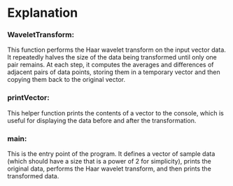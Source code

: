 # Explanation

### WaveletTransform: 
This function performs the Haar wavelet transform on the input vector data. 
It repeatedly halves the size of the data being transformed until only one pair remains. 
At each step, it computes the averages and differences of adjacent pairs of data points, 
storing them in a temporary vector and then copying them back to the original vector.

### printVector: 
This helper function prints the contents of a vector to the console, 
which is useful for displaying the data before and after the transformation.

### main: 
This is the entry point of the program. It defines a vector of 
sample data (which should have a size that is a power of 2 for simplicity), prints the original data, 
performs the Haar wavelet transform, and then prints the transformed data.
